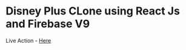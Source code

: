 # Disney Plus CLone using React Js and Firebase V9

Live Action - [Here](https://disney-plus-clone-4f453.web.app)
